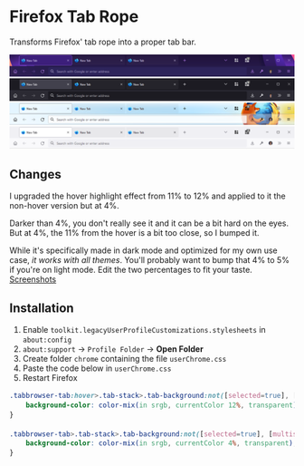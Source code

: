 # Firefox Tab Rope

Transforms Firefox' tab rope into a proper tab bar.

![Alpenglow](screenshots/Alpenglow.png)
![Dark](screenshots/Dark.png)
![Firefox B](screenshots/Firefox%20B.png)
![Light](screenshots/Light.png)

## Changes

I upgraded the hover highlight effect from 11% to 12% and applied to it the non-hover version but at 4%.

Darker than 4%, you don't really see it and it can be a bit hard on the eyes. But at 4%, the 11% from the hover is a bit too close, so I bumped it.

While it's specifically made in dark mode and optimized for my own use case, *it works with all themes*. You'll probably want to bump that 4% to 5% if you're on light mode. Edit the two percentages to fit your taste. [Screenshots](https://ibb.co/album/tzsQYL)

## Installation

1. Enable `toolkit.legacyUserProfileCustomizations.stylesheets` in `about:config`
2. `about:support` -> `Profile Folder` -> **Open Folder**
3. Create folder `chrome` containing the file `userChrome.css`
4. Paste the code below in `userChrome.css`
5. Restart Firefox

```css
.tabbrowser-tab:hover>.tab-stack>.tab-background:not([selected=true], [multiselected]) {
	background-color: color-mix(in srgb, currentColor 12%, transparent);
}

.tabbrowser-tab>.tab-stack>.tab-background:not([selected=true], [multiselected]) {
	background-color: color-mix(in srgb, currentColor 4%, transparent);
}
```

